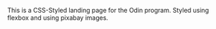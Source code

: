 This is a CSS-Styled landing page for the Odin program.  Styled using flexbox and using pixabay images.